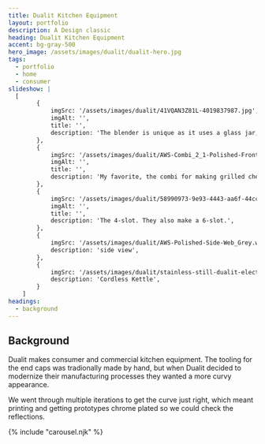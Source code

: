 ```yaml
---
title: Dualit Kitchen Equipment
layout: portfolio
description: A Design classic
heading: Dualit Kitchen Equipment
accent: bg-gray-500
hero_image: /assets/images/dualit/dualit-hero.jpg
tags:
  - portfolio
  - home
  - consumer
slideshow: |
  [     
        {                    
            imgSrc: '/assets/images/dualit/41VQAN3Z81L-4019837987.jpg',                    
            imgAlt: '',    
            title: '',
            description: 'The blender is unique as it uses a glass jar, but still has a safety interlock.'             
        },           
        {
            imgSrc: '/assets/images/dualit/AWS-Combi_2_1-Polished-Front-Web_Grey.webp',
            imgAlt: '',  
            title: '',
            description: 'My favorite, the combi for making grilled cheese toasties.',              
        },                
        {                    
            imgSrc: '/assets/images/dualit/58990973-9e93-4443-aa6f-44cc33635698_1.316128c46f1593168ca8c913aae0b51b-2548172399.jpeg',                    
            imgAlt: '',  
            title: '',
            description: 'The 4-slot. They also make a 6-slot.',              
        },
        {
            imgSrc: '/assets/images/dualit/AWS-Polished-Side-Web_Grey.webp',
            description: 'side view',
        },
        {
            imgSrc: '/assets/images/dualit/stainless-still-dualit-electric-kettles-72460-64_1000-620887495.jpg',
            description: 'Cordless Kettle',
        }
    ]
headings:
  - background
---
```


## Background

Dualit makes consumer and commercial kitchen equipment. The tooling for the end caps was tradionally made by hand, but when Dualit decided to 
modernize their manufacturing processes they wanted a more curvy appearance.

We went through multiple iterations to get the curve just right, which meant printing and getting prototypes chrome plated so we could check 
the reflections.

{% include "carousel.njk" %}
